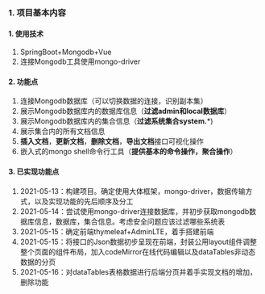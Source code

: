 ### 1. 项目基本内容

#### 1. 使用技术

1. SpringBoot+Mongodb+Vue
2. 连接Mongodb工具使用mongo-driver

#### 2. 功能点

1. 连接Mongodb数据库（可以切换数据的连接，识别副本集）
2. 展示Mongodb数据库内的数据库信息（**过滤admin和local数据库**）
3. 展示Mongodb数据库内的集合信息（**过滤系统集合system.***)
4. 展示集合内的所有文档信息
5. **插入文档**，**更新文档**，**删除文档**，**导出文档**接口可视化操作
6. 嵌入式的mongo shell命令行工具（**提供基本的命令操作，聚合操作**）

#### 3. 已实现功能点

1. 2021-05-13：构建项目。确定使用大体框架，mongo-driver，数据传输方式，以及实现功能的先后顺序及分工
2. 2021-05-14：尝试使用mongo-driver连接数据库，并初步获取mongodb数据库信息，数据库，集合信息。考虑安全问题应该过滤哪些系统表
3. 2021-05-15：确定前端thymeleaf+AdminLTE，着手搭建前端
4. 2021-05-15：将接口的Json数据初步呈现在前端，封装公用layout组件调整整个页面的组件布局，加入codeMirror在线代码编辑以及dataTables非动态数据的分页
5. 2021-05-16：对dataTables表格数据进行后端分页并着手实现文档的增加，删除功能